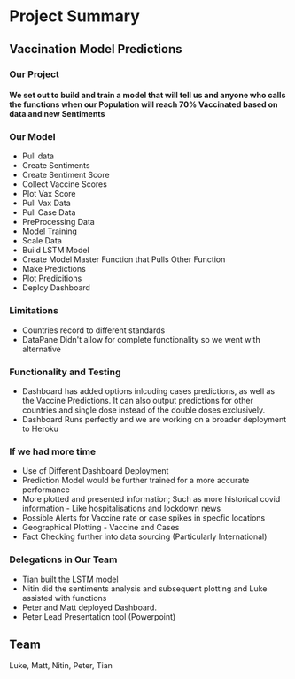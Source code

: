# Project Summary
## Vaccination Model Predictions
### Our Project
#### We set out to build and train a model that will tell us and anyone who calls the functions when our Population will reach 70% Vaccinated based on data and new Sentiments 


### Our Model
* Pull data
* Create Sentiments
* Create Sentiment Score
* Collect Vaccine Scores
* Plot Vax Score
* Pull Vax Data 
* Pull Case Data 
* PreProcessing Data 
* Model Training
* Scale Data
* Build LSTM Model
* Create Model Master Function that Pulls Other Function
* Make Predictions
* Plot Predicitions
* Deploy Dashboard

### Limitations
* Countries record to different standards
* DataPane Didn't allow for complete functionality so we went with alternative

### Functionality and Testing
* Dashboard has added options inlcuding cases predictions, as well as the Vaccine Predictions. It can also output predictions for other countries and single dose instead of the double doses exclusively. 
* Dashboard Runs perfectly and we are working on a broader deployment to Heroku

### If we had more time
* Use of Different Dashboard Deployment
* Prediction Model would be further trained for a more accurate performance
* More plotted and presented information; Such as more historical covid information - Like hospitalisations and lockdown news
* Possible Alerts for Vaccine rate or case spikes in specfic locations
* Geographical Plotting - Vaccine and Cases
* Fact Checking further into data sourcing (Particularly International)

### Delegations in Our Team 
* Tian built the LSTM model 
* Nitin did the sentiments analysis and subsequent plotting and Luke assisted with functions
* Peter and Matt deployed Dashboard. 
* Peter Lead Presentation tool (Powerpoint)



## Team 
Luke, Matt, Nitin, Peter, Tian
